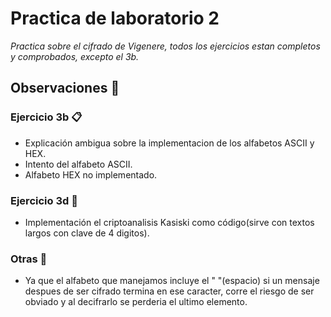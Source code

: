 # Practica de laboratorio 2

_Practica sobre el cifrado de Vigenere, todos los ejercicios estan completos y comprobados, excepto el 3b._


## Observaciones 🚀

### Ejercicio 3b 📋

* Explicación ambigua sobre la implementacion de los alfabetos ASCII y HEX.
* Intento del alfabeto ASCII.
* Alfabeto HEX no implementado.

### Ejercicio 3d 🔧

* Implementación el criptoanalisis Kasiski como código(sirve con textos largos con clave de 4 digitos).

### Otras 📙

* Ya que el alfabeto que manejamos incluye el " "(espacio) si un mensaje despues de ser cifrado termina en ese caracter, corre el riesgo de ser obviado y al decifrarlo se perderia el ultimo elemento.
